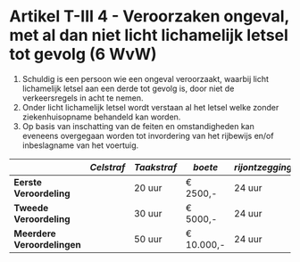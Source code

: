 # Artikel T-III 4 - Veroorzaken ongeval, met al dan niet licht lichamelijk letsel tot gevolg (6 WvW)

1. Schuldig is een persoon wie een ongeval veroorzaakt, waarbij licht lichamelijk letsel aan een derde tot gevolg is, door niet de verkeersregels in acht te nemen.
2. Onder licht lichamelijk letsel wordt verstaan al het letsel welke zonder ziekenhuisopname behandeld kan worden.
3. Op basis van inschatting van de feiten en omstandigheden kan eveneens overgegaan worden tot invordering van het rijbewijs en/of inbeslagname van het voertuig.

|                             | _Celstraf_ | _Taakstraf_ | _boete_    | _rijontzegging_ |
| --------------------------- | ---------- | ----------- | ---------- | --------------- |
| **Eerste Veroordeling**     |            | 20 uur      | € 2500,-   | 24 uur          |
| **Tweede Veroordeling**     |            | 30 uur      | € 5000,-   | 24 uur          |
| **Meerdere Veroordelingen** |            | 50 uur      | € 10.000,- | 24 uur          |
